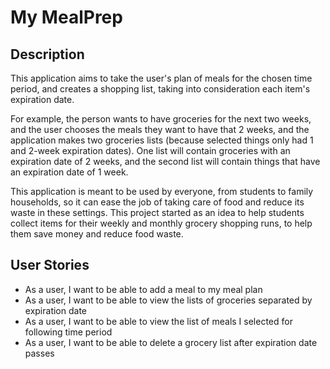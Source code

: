 # My MealPrep

## Description 

This application aims to take the user's plan of meals for the chosen time period, and creates a shopping list, taking into consideration each item's expiration date.

For example, the person wants to have groceries for the next two weeks, and the user chooses the meals they want to have that 2 weeks, and the application makes two groceries lists (because selected things only had 1 and 2-week expiration dates).
One list will contain groceries with an expiration date of 2 weeks, and the second list will contain things that have an expiration date of 1 week.

This application is meant to be used by everyone, from students to family households, so it can ease the job of taking care of food and reduce its waste in these settings.
This project started as an idea to help students collect items for their weekly and monthly grocery shopping runs, to help them save money and reduce food waste. 

## User Stories

<ul>
  <li>As a user, I want to be able to add a meal to my meal plan </li>
  <li>As a user, I want to be able to view the lists of groceries separated by expiration date </li>
  <li>As a user, I want to be able to view the list of meals I selected for following time period </li>
  <li>As a user, I want to be able to delete a grocery list after expiration date passes </li>
</ul>